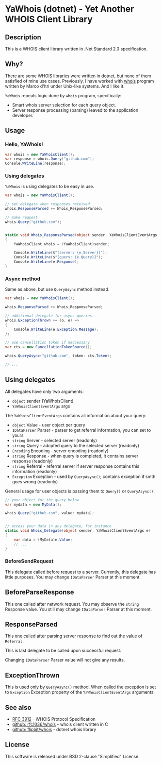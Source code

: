 # YaWhois (dotnet) - Yet Another WHOIS Client Library


## Description

This is a WHOIS client library written in .Net Standard 2.0 specification.


## Why?

There are some WHOIS libraries were written in dotnet, but none of them
satisfied of mine use cases. Previously, I have worked with [whois][2] program
written by Marco d'Itri under Unix-like systems. And I like it.

`YaWhois` repeats logic done by `whois` program, specifically:
* Smart whois server selection for each query object.
* Server response processing (parsing) leaved to the application developer.


## Usage

### Hello, YaWhois!

```C#
var whois = new YaWhoisClient();
var response = whois.Query("github.com");
Console.WriteLine(response);
```

### Using delegates

`YaWhois` is using delegates to be easy in use.

```C#
var whois = new YaWhoisClient();

// set delegate when responses received
whois.ResponseParsed += Whois_ResponseParsed;

// make request
whois.Query("github.com");


static void Whois_ResponseParsed(object sender, YaWhoisClientEventArgs e)
{
    YaWhoisClient whois = (YaWhoisClient)sender;

    Console.WriteLine($"[server: {e.Server}]");
    Console.WriteLine($"[query: {e.Query}]");
    Console.WriteLine(e.Response);
}
```

### Async method

Same as above, but use `QueryAsync` method instead.

```C#
var whois = new YaWhoisClient();

whois.ResponseParsed += Whois_ResponseParsed;

// additional delegate for async queries
whois.ExceptionThrown += (o, e) =>
{
    Console.WriteLine(e.Exception.Message);
};

// use cancellation token if neccessary
var cts = new CancellationTokenSource();

whois.QueryAsync("github.com", token: cts.Token);

// ...
```

## Using delegates

All delegates have only two arguments:
* `object` sender (YaWhoisClient)
* `YaWhoisClientEventArgs` args

The `YaWhoisClientEventArgs` contains all information about your query:
* `object` Value - user object per query
* `IDataParser` Parser - parser to get referral information, you can set to yours
* `string` Server - selected server (readonly)
* `string` Query - adopted query to the selected server (readonly)
* `Encoding` Encoding - server encoding (readonly)
* `string` Response - when query is completed, it contains server response (readonly)
* `string` Referral - referral server if server response contains this information (readonly)
* `Exception` Exception - used by `QueryAsync()`; contains exception if smth goes wrong (readonly)

General usage for user objects is passing them to `Query()` or `QueryAsync()`:

```C#
// your object for the query below
var mydata = new MyData();

whois.Query("github.com", value: mydata);


// access your data in any delegate, for instance
static void Whois_Delegate(object sender, YaWhoisClientEventArgs e)
{
    var data = (MyData)e.Value;
    // ...
}
```

### BeforeSendRequest

This delegate called before request to a server.
Currently, this delegate has little purposes.
You may change `IDataParser` Parser at this moment.

## BeforeParseResponse

This one called after network request.
You may observe the `string` Response value.
You still may change `IDataParser` Parser at this moment.

## ResponseParsed

This one called after parsing server response to find out
the value of `Referral`.

This is last delegate to be called upon successful request.

Changing `IDataParser` Parser value will not give any results.

## ExceptionThrown

This is used only by `QueryAsync()` method.
When called the exception is set to `Exception` Exception
property of the `YaWhoisClientEventArgs` arguments.


## See also

* [RFC 3912][1] - WHOIS Protocol Specification
* [github: rfc1036/whois][2] - whois client written in C
* [github: flipbit/whois][3] - dotnet whois library


## License

This software is released under BSD 2-clause "Simplified" License.


[1]: https://tools.ietf.org/html/rfc3912
[2]: https://github.com/rfc1036/whois
[3]: https://github.com/flipbit/whois
